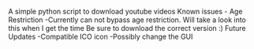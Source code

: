 A simple python script to download youtube videos
Known issues - Age Restriction
  -Currently can not bypass age restriction. Will take a look into this when I get the time
Be sure to download the correct version :)
Future Updates
  -Compatible ICO icon 
  -Possibly change the GUI 
